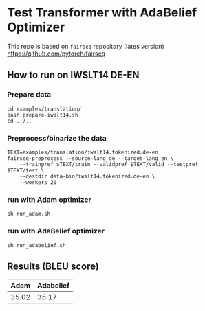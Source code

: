 # Test Transformer with AdaBelief Optimizer
This repo is based on ```fairseq``` repository (lates version) https://github.com/pytorch/fairseq

## How to run on IWSLT14 DE-EN
### Prepare data
```
cd examples/translation/
bash prepare-iwslt14.sh
cd ../..
```
### Preprocess/binarize the data
```
TEXT=examples/translation/iwslt14.tokenized.de-en
fairseq-preprocess --source-lang de --target-lang en \
    --trainpref $TEXT/train --validpref $TEXT/valid --testpref $TEXT/test \
    --destdir data-bin/iwslt14.tokenized.de-en \
    --workers 20
```
### run with Adam optimizer
```sh run_adam.sh```

### run with AdaBelief optimizer
```sh run_adabelief.sh```

## Results (BLEU score)
| Adam      | Adabelief |
| --------- | --------- |
| 35.02     | 35.17       |
